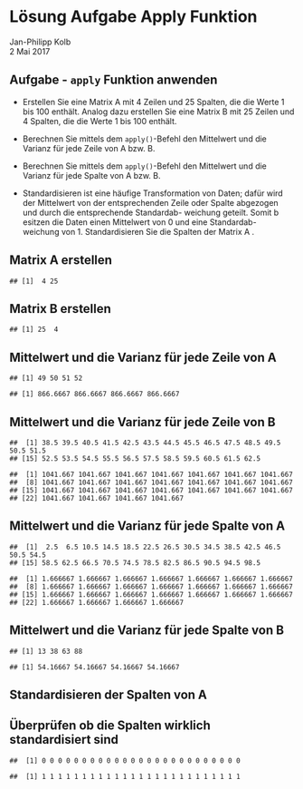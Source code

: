# Lösung Aufgabe Apply Funktion
Jan-Philipp Kolb  
2 Mai 2017  




## Aufgabe - `apply` Funktion anwenden

- Erstellen Sie eine Matrix A mit 4 Zeilen und 25 Spalten, die die Werte 1 bis 100 enthält. Analog dazu erstellen Sie eine Matrix B mit 25 Zeilen und 4 Spalten, die die Werte 1 bis 100 enthält.

- Berechnen Sie mittels dem `apply()`-Befehl den Mittelwert und die Varianz für jede Zeile von A bzw. B.

- Berechnen Sie mittels dem `apply()`-Befehl den Mittelwert und die Varianz für jede Spalte von A bzw. B.

- Standardisieren ist eine häufige Transformation von        Daten;        dafür        wird        der        Mittelwert        von der entsprechenden        Zeile        oder        Spalte        abgezogen        und        durch        die        entsprechende        Standardab-
weichung         geteilt.             Somit         b esitzen         die         Daten         einen         Mittelwert         von         0         und         eine         Standardab-
weichung        von        1.           Standardisieren        Sie        die        Spalten        der        Matrix
A
.

## Matrix A erstellen

<!--
Basierend auf:
http://www.uni-leipzig.de/~zuber/teaching/ws12/r-kurs/praxis/U2.R
-->


```
## [1]  4 25
```

## Matrix B erstellen


```
## [1] 25  4
```

## Mittelwert und die Varianz für jede Zeile von A


```
## [1] 49 50 51 52
```

```
## [1] 866.6667 866.6667 866.6667 866.6667
```

## Mittelwert und die Varianz für jede Zeile von B


```
##  [1] 38.5 39.5 40.5 41.5 42.5 43.5 44.5 45.5 46.5 47.5 48.5 49.5 50.5 51.5
## [15] 52.5 53.5 54.5 55.5 56.5 57.5 58.5 59.5 60.5 61.5 62.5
```

```
##  [1] 1041.667 1041.667 1041.667 1041.667 1041.667 1041.667 1041.667
##  [8] 1041.667 1041.667 1041.667 1041.667 1041.667 1041.667 1041.667
## [15] 1041.667 1041.667 1041.667 1041.667 1041.667 1041.667 1041.667
## [22] 1041.667 1041.667 1041.667 1041.667
```

## Mittelwert und die Varianz für jede Spalte von A


```
##  [1]  2.5  6.5 10.5 14.5 18.5 22.5 26.5 30.5 34.5 38.5 42.5 46.5 50.5 54.5
## [15] 58.5 62.5 66.5 70.5 74.5 78.5 82.5 86.5 90.5 94.5 98.5
```

```
##  [1] 1.666667 1.666667 1.666667 1.666667 1.666667 1.666667 1.666667
##  [8] 1.666667 1.666667 1.666667 1.666667 1.666667 1.666667 1.666667
## [15] 1.666667 1.666667 1.666667 1.666667 1.666667 1.666667 1.666667
## [22] 1.666667 1.666667 1.666667 1.666667
```

## Mittelwert und die Varianz für jede Spalte von B


```
## [1] 13 38 63 88
```

```
## [1] 54.16667 54.16667 54.16667 54.16667
```

## Standardisieren der Spalten von A



## Überprüfen ob die Spalten wirklich standardisiert sind


```
##  [1] 0 0 0 0 0 0 0 0 0 0 0 0 0 0 0 0 0 0 0 0 0 0 0 0 0
```

```
##  [1] 1 1 1 1 1 1 1 1 1 1 1 1 1 1 1 1 1 1 1 1 1 1 1 1 1
```

